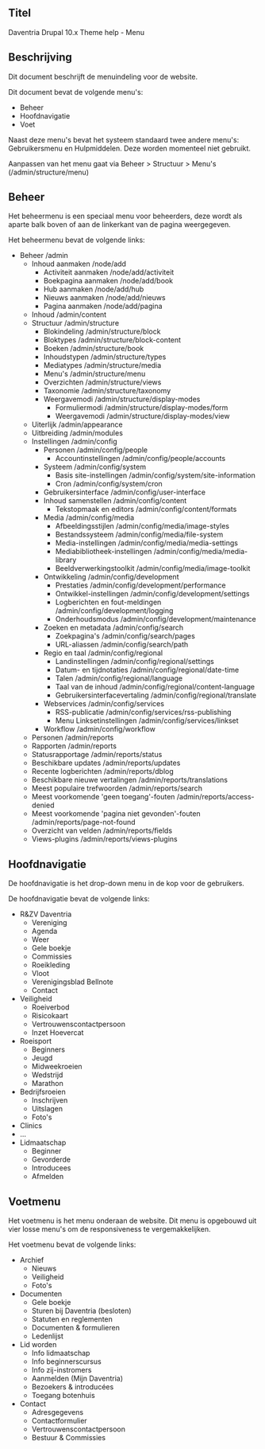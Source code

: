 ## Titel

Daventria Drupal 10.x Theme help - Menu

## Beschrijving

Dit document beschrijft de menuindeling voor de website.

Dit document bevat de volgende menu's:

- Beheer
- Hoofdnavigatie
- Voet

Naast deze menu's bevat het systeem standaard twee andere menu's: Gebruikersmenu en Hulpmiddelen. Deze worden momenteel niet gebruikt.

Aanpassen van het menu gaat via Beheer > Structuur > Menu's (/admin/structure/menu)

## Beheer

Het beheermenu is een speciaal menu voor beheerders, deze wordt als aparte balk boven of aan de linkerkant van de pagina weergegeven.

Het beheermenu bevat de volgende links:

- Beheer /admin
  - Inhoud aanmaken /node/add 
    - Activiteit aanmaken /node/add/activiteit
    - Boekpagina aanmaken /node/add/book
    - Hub aanmaken /node/add/hub
    - Nieuws aanmaken /node/add/nieuws
    - Pagina aanmaken /node/add/pagina
  - Inhoud /admin/content
  - Structuur /admin/structure
    - Blokindeling /admin/structure/block
    - Bloktypes /admin/structure/block-content
    - Boeken /admin/structure/book
    - Inhoudstypen /admin/structure/types
    - Mediatypes /admin/structure/media
    - Menu's /admin/structure/menu
    - Overzichten /admin/structure/views
    - Taxonomie /admin/structure/taxonomy
    - Weergavemodi /admin/structure/display-modes
      - Formuliermodi /admin/structure/display-modes/form
      - Weergavemodi /admin/structure/display-modes/view
  - Uiterlijk /admin/appearance
  - Uitbreiding /admin/modules
  - Instellingen /admin/config
    - Personen /admin/config/people
      - Accountinstellingen /admin/config/people/accounts
    - Systeem /admin/config/system
      - Basis site-instellingen /admin/config/system/site-information
      - Cron /admin/config/system/cron
    - Gebruikersinterface /admin/config/user-interface
    - Inhoud samenstellen /admin/config/content
      - Tekstopmaak en editors /admin/config/content/formats
    - Media /admin/config/media
      - Afbeeldingsstijlen /admin/config/media/image-styles
      - Bestandssysteem /admin/config/media/file-system
      - Media-instellingen /admin/config/media/media-settings
      - Mediabibliotheek-instellingen /admin/config/media/media-library
      - Beeldverwerkingstoolkit /admin/config/media/image-toolkit
    - Ontwikkeling /admin/config/development
      - Prestaties /admin/config/development/performance
      - Ontwikkel-instellingen /admin/config/development/settings
      - Logberichten en fout-meldingen /admin/config/development/logging
      - Onderhoudsmodus /admin/config/development/maintenance
    - Zoeken en metadata /admin/config/search
      - Zoekpagina's /admin/config/search/pages
      - URL-aliassen /admin/config/search/path
    - Regio en taal /admin/config/regional
      - Landinstellingen /admin/config/regional/settings
      - Datum- en tijdnotaties /admin/config/regional/date-time
      - Talen /admin/config/regional/language
      - Taal van de inhoud /admin/config/regional/content-language
      - Gebruikersinterfacevertaling /admin/config/regional/translate
    - Webservices /admin/config/services
      - RSS-publicatie /admin/config/services/rss-publishing
      - Menu Linksetinstellingen /admin/config/services/linkset
    -  Workflow /admin/config/workflow
  -  Personen /admin/reports
  -  Rapporten /admin/reports
    - Statusrapportage /admin/reports/status
    - Beschikbare updates /admin/reports/updates
    - Recente logberichten /admin/reports/dblog
    - Beschikbare nieuwe vertalingen /admin/reports/translations
    - Meest populaire trefwoorden /admin/reports/search
    - Meest voorkomende 'geen toegang'-fouten /admin/reports/access-denied
    - Meest voorkomende 'pagina niet gevonden'-fouten /admin/reports/page-not-found
    - Overzicht van velden /admin/reports/fields
    - Views-plugins /admin/reports/views-plugins

## Hoofdnavigatie

De hoofdnavigatie is het drop-down menu in de kop voor de gebruikers.

De hoofdnavigatie bevat de volgende links:

- R&ZV Daventria
  - Vereniging
  - Agenda
  - Weer
  - Gele boekje
  - Commissies
  - Roeikleding
  - Vloot
  - Verenigingsblad Bellnote
  - Contact
- Veiligheid
  - Roeiverbod
  - Risicokaart
  - Vertrouwenscontactpersoon
  - Inzet Hoevercat
- Roeisport
  - Beginners
  - Jeugd
  - Midweekroeien
  - Wedstrijd
  - Marathon
- Bedrijfsroeien
  - Inschrijven
  - Uitslagen
  - Foto's
- Clinics
 - ...
- Lidmaatschap
  - Beginner
  - Gevorderde
  - Introducees
  - Afmelden

## Voetmenu

Het voetmenu is het menu onderaan de website. Dit menu is opgebouwd uit vier losse menu's om de responsiveness te vergemakkelijken.

Het voetmenu bevat de volgende links:

- Archief
  - Nieuws
  - Veiligheid
  - Foto's
- Documenten
  - Gele boekje
  - Sturen bij Daventria (besloten)
  - Statuten en reglementen
  - Documenten & formulieren
  - Ledenlijst
- Lid worden
  - Info lidmaatschap
  - Info beginnerscursus
  - Info zij-instromers
  - Aanmelden (Mijn Daventria)
  - Bezoekers & introducées
  - Toegang botenhuis
- Contact
  - Adresgegevens
  - Contactformulier
  - Vertrouwenscontactpersoon
  - Bestuur & Commissies
